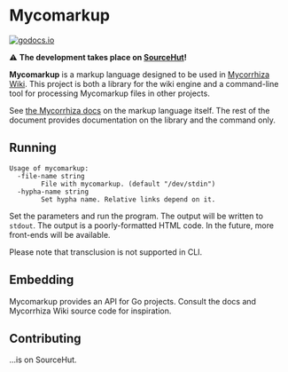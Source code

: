 # Mycomarkup
[![godocs.io](http://godocs.io/git.sr.ht/~bouncepaw/mycomarkup/v5?status.svg)](http://godocs.io/git.sr.ht/~bouncepaw/mycomarkup/v5)

⚠️ **The development takes place on [SourceHut](https://sr.ht/~bouncepaw/mycomarkup/)!**

**Mycomarkup** is a markup language designed to be used in [Mycorrhiza Wiki](https://mycorrhiza.wiki). This project is
both a library for the wiki engine and a command-line tool for processing Mycomarkup files in other projects.

See [the Mycorrhiza docs](https://mycorrhiza.wiki/help/en/mycomarkup) on the markup language itself. The rest of the document provides documentation on the library and the command only.

## Running
```
Usage of mycomarkup:
  -file-name string
        File with mycomarkup. (default "/dev/stdin")
  -hypha-name string
        Set hypha name. Relative links depend on it.
```

Set the parameters and run the program. The output will be written to `stdout`. The output is a poorly-formatted HTML code. In the future, more front-ends will be available.

Please note that transclusion is not supported in CLI.

## Embedding
Mycomarkup provides an API for Go projects. Consult the docs and Mycorrhiza Wiki source code for inspiration.

## Contributing
...is on SourceHut.
